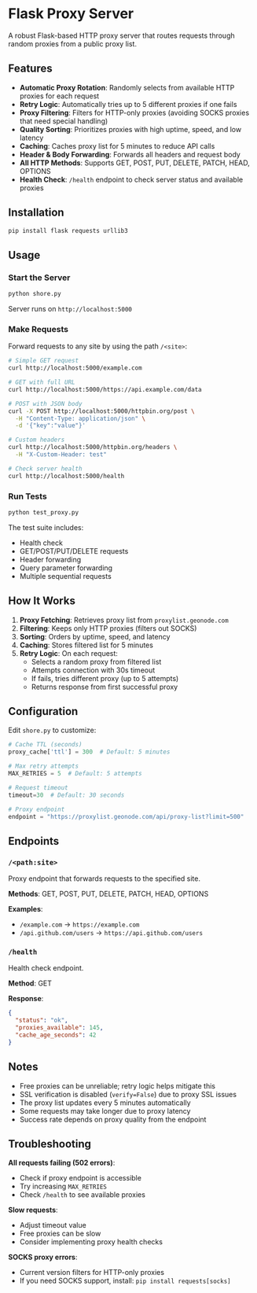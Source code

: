 # Flask Proxy Server

A robust Flask-based HTTP proxy server that routes requests through random proxies from a public proxy list.

## Features

- **Automatic Proxy Rotation**: Randomly selects from available HTTP proxies for each request
- **Retry Logic**: Automatically tries up to 5 different proxies if one fails
- **Proxy Filtering**: Filters for HTTP-only proxies (avoiding SOCKS proxies that need special handling)
- **Quality Sorting**: Prioritizes proxies with high uptime, speed, and low latency
- **Caching**: Caches proxy list for 5 minutes to reduce API calls
- **Header & Body Forwarding**: Forwards all headers and request body
- **All HTTP Methods**: Supports GET, POST, PUT, DELETE, PATCH, HEAD, OPTIONS
- **Health Check**: `/health` endpoint to check server status and available proxies

## Installation

```bash
pip install flask requests urllib3
```

## Usage

### Start the Server

```bash
python shore.py
```

Server runs on `http://localhost:5000`

### Make Requests

Forward requests to any site by using the path `/<site>`:

```bash
# Simple GET request
curl http://localhost:5000/example.com

# GET with full URL
curl http://localhost:5000/https://api.example.com/data

# POST with JSON body
curl -X POST http://localhost:5000/httpbin.org/post \
  -H "Content-Type: application/json" \
  -d '{"key":"value"}'

# Custom headers
curl http://localhost:5000/httpbin.org/headers \
  -H "X-Custom-Header: test"

# Check server health
curl http://localhost:5000/health
```

### Run Tests

```bash
python test_proxy.py
```

The test suite includes:
- Health check
- GET/POST/PUT/DELETE requests
- Header forwarding
- Query parameter forwarding
- Multiple sequential requests

## How It Works

1. **Proxy Fetching**: Retrieves proxy list from `proxylist.geonode.com`
2. **Filtering**: Keeps only HTTP proxies (filters out SOCKS)
3. **Sorting**: Orders by uptime, speed, and latency
4. **Caching**: Stores filtered list for 5 minutes
5. **Retry Logic**: On each request:
   - Selects a random proxy from filtered list
   - Attempts connection with 30s timeout
   - If fails, tries different proxy (up to 5 attempts)
   - Returns response from first successful proxy

## Configuration

Edit `shore.py` to customize:

```python
# Cache TTL (seconds)
proxy_cache['ttl'] = 300  # Default: 5 minutes

# Max retry attempts
MAX_RETRIES = 5  # Default: 5 attempts

# Request timeout
timeout=30  # Default: 30 seconds

# Proxy endpoint
endpoint = "https://proxylist.geonode.com/api/proxy-list?limit=500"
```

## Endpoints

### `/<path:site>`
Proxy endpoint that forwards requests to the specified site.

**Methods**: GET, POST, PUT, DELETE, PATCH, HEAD, OPTIONS

**Examples**:
- `/example.com` → `https://example.com`
- `/api.github.com/users` → `https://api.github.com/users`

### `/health`
Health check endpoint.

**Method**: GET

**Response**:
```json
{
  "status": "ok",
  "proxies_available": 145,
  "cache_age_seconds": 42
}
```

## Notes

- Free proxies can be unreliable; retry logic helps mitigate this
- SSL verification is disabled (`verify=False`) due to proxy SSL issues
- The proxy list updates every 5 minutes automatically
- Some requests may take longer due to proxy latency
- Success rate depends on proxy quality from the endpoint

## Troubleshooting

**All requests failing (502 errors)**:
- Check if proxy endpoint is accessible
- Try increasing `MAX_RETRIES`
- Check `/health` to see available proxies

**Slow requests**:
- Adjust timeout value
- Free proxies can be slow
- Consider implementing proxy health checks

**SOCKS proxy errors**:
- Current version filters for HTTP-only proxies
- If you need SOCKS support, install: `pip install requests[socks]`

